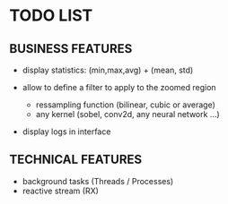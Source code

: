 # TODO LIST

## BUSINESS FEATURES

- display statistics: (min,max,avg) + (mean, std)

- allow to define a filter to apply to the zoomed region
  - ressampling function (bilinear, cubic or average)
  - any kernel (sobel, conv2d, any neural network ...)

- display logs in interface

## TECHNICAL FEATURES

- background tasks (Threads / Processes)
- reactive stream (RX)
